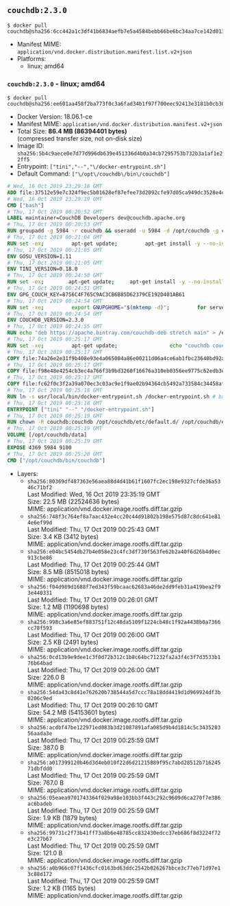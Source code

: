 ## `couchdb:2.3.0`

```console
$ docker pull couchdb@sha256:6cc442a1c3df41b6834aefb7e5a4584bebb66be6bc34aa7ce142d013c07ec256
```

-	Manifest MIME: `application/vnd.docker.distribution.manifest.list.v2+json`
-	Platforms:
	-	linux; amd64

### `couchdb:2.3.0` - linux; amd64

```console
$ docker pull couchdb@sha256:ee601aa458f2ba773f0c3a6fad34b1f97f700eec92413e3181b0cb36c5d14dc6
```

-	Docker Version: 18.06.1-ce
-	Manifest MIME: `application/vnd.docker.distribution.manifest.v2+json`
-	Total Size: **86.4 MB (86394401 bytes)**  
	(compressed transfer size, not on-disk size)
-	Image ID: `sha256:5b4c9aece0e7d77d996db639e451336d4b0a34cb7295753b732b3a1af1e22ff5`
-	Entrypoint: `["tini","--","\/docker-entrypoint.sh"]`
-	Default Command: `["\/opt\/couchdb\/bin\/couchdb"]`

```dockerfile
# Wed, 16 Oct 2019 23:29:18 GMT
ADD file:37512e59e7c324f9ec5b01628ef87efee73d2092cfe97d05ca949dc3528e4c2a in / 
# Wed, 16 Oct 2019 23:29:19 GMT
CMD ["bash"]
# Thu, 17 Oct 2019 00:20:52 GMT
LABEL maintainer=CouchDB Developers dev@couchdb.apache.org
# Thu, 17 Oct 2019 00:20:53 GMT
RUN groupadd -g 5984 -r couchdb && useradd -u 5984 -d /opt/couchdb -g couchdb couchdb
# Thu, 17 Oct 2019 00:21:04 GMT
RUN set -ex;         apt-get update;         apt-get install -y --no-install-recommends                 apt-transport-https                 ca-certificates                 dirmngr                 gnupg         ;         rm -rf /var/lib/apt/lists/*
# Thu, 17 Oct 2019 00:21:05 GMT
ENV GOSU_VERSION=1.11
# Thu, 17 Oct 2019 00:21:05 GMT
ENV TINI_VERSION=0.18.0
# Thu, 17 Oct 2019 00:24:50 GMT
RUN set -ex; 		apt-get update; 	apt-get install -y --no-install-recommends wget; 	rm -rf /var/lib/apt/lists/*; 		dpkgArch="$(dpkg --print-architecture | awk -F- '{ print $NF }')"; 		wget -O /usr/local/bin/gosu "https://github.com/tianon/gosu/releases/download/${GOSU_VERSION}/gosu-$dpkgArch"; 	wget -O /usr/local/bin/gosu.asc "https://github.com/tianon/gosu/releases/download/$GOSU_VERSION/gosu-$dpkgArch.asc"; 	export GNUPGHOME="$(mktemp -d)";         for server in $(shuf -e pgpkeys.mit.edu             ha.pool.sks-keyservers.net             hkp://p80.pool.sks-keyservers.net:80             pgp.mit.edu) ; do         gpg --batch --keyserver $server --recv-keys B42F6819007F00F88E364FD4036A9C25BF357DD4 && break || : ;         done; 	gpg --batch --verify /usr/local/bin/gosu.asc /usr/local/bin/gosu; 	rm -rf "$GNUPGHOME" /usr/local/bin/gosu.asc; 	chmod +x /usr/local/bin/gosu; 	gosu nobody true;     	wget -O /usr/local/bin/tini "https://github.com/krallin/tini/releases/download/v${TINI_VERSION}/tini-$dpkgArch"; 	wget -O /usr/local/bin/tini.asc "https://github.com/krallin/tini/releases/download/v${TINI_VERSION}/tini-$dpkgArch.asc"; 	export GNUPGHOME="$(mktemp -d)";         for server in $(shuf -e pgpkeys.mit.edu             ha.pool.sks-keyservers.net             hkp://p80.pool.sks-keyservers.net:80             pgp.mit.edu) ; do         gpg --batch --keyserver $server --recv-keys 595E85A6B1B4779EA4DAAEC70B588DFF0527A9B7 && break || : ;         done; 	gpg --batch --verify /usr/local/bin/tini.asc /usr/local/bin/tini; 	rm -rf "$GNUPGHOME" /usr/local/bin/tini.asc; 	chmod +x /usr/local/bin/tini;         apt-get purge -y --auto-remove wget; 	tini --version
# Thu, 17 Oct 2019 00:24:51 GMT
ENV GPG_COUCH_KEY=8756C4F765C9AC3CB6B85D62379CE192D401AB61
# Thu, 17 Oct 2019 00:24:54 GMT
RUN set -xe;         export GNUPGHOME="$(mktemp -d)";         for server in $(shuf -e pgpkeys.mit.edu             ha.pool.sks-keyservers.net             hkp://p80.pool.sks-keyservers.net:80             pgp.mit.edu) ; do                 gpg --batch --keyserver $server --recv-keys $GPG_COUCH_KEY && break || : ;         done;         gpg --batch --export $GPG_COUCH_KEY > /etc/apt/trusted.gpg.d/couchdb.gpg;         command -v gpgconf && gpgconf --kill all || :;         rm -rf "$GNUPGHOME";         apt-key list
# Thu, 17 Oct 2019 00:24:54 GMT
ENV COUCHDB_VERSION=2.3.0
# Thu, 17 Oct 2019 00:24:55 GMT
RUN echo "deb https://apache.bintray.com/couchdb-deb stretch main" > /etc/apt/sources.list.d/couchdb.list
# Thu, 17 Oct 2019 00:25:17 GMT
RUN set -xe;         apt-get update;                 echo "couchdb couchdb/mode select none" | debconf-set-selections;         DEBIAN_FRONTEND=noninteractive apt-get install -y --allow-downgrades --allow-remove-essential --allow-change-held-packages                 couchdb="$COUCHDB_VERSION"~stretch         ;         rmdir /var/lib/couchdb /var/log/couchdb;         rm /opt/couchdb/data /opt/couchdb/var/log;         mkdir -p /opt/couchdb/data /opt/couchdb/var/log;         chown couchdb:couchdb /opt/couchdb/data /opt/couchdb/var/log;         chmod 777 /opt/couchdb/data /opt/couchdb/var/log;         rm /opt/couchdb/etc/default.d/10-filelog.ini;         rm -rf /var/lib/apt/lists/*
# Thu, 17 Oct 2019 00:25:17 GMT
COPY file:74a26e2e31f9b408e93e4a065004a86e00211d06a4ce6ab1fbc23640bd92a929 in /opt/couchdb/etc/default.d/ 
# Thu, 17 Oct 2019 00:25:17 GMT
COPY file:f98e48e4254cb3ec4a766f3b9bd3260f16676a310eb0356ee9775c62edb3e8f3 in /opt/couchdb/etc/ 
# Thu, 17 Oct 2019 00:25:17 GMT
COPY file:fc62f0c3f2a39a070ec3c03ac9e1f9ae02b94364cb5492a733584c34458af969 in /usr/local/bin 
# Thu, 17 Oct 2019 00:25:18 GMT
RUN ln -s usr/local/bin/docker-entrypoint.sh /docker-entrypoint.sh # backwards compat
# Thu, 17 Oct 2019 00:25:18 GMT
ENTRYPOINT ["tini" "--" "/docker-entrypoint.sh"]
# Thu, 17 Oct 2019 00:25:19 GMT
RUN chown -R couchdb:couchdb /opt/couchdb/etc/default.d/ /opt/couchdb/etc/vm.args
# Thu, 17 Oct 2019 00:25:19 GMT
VOLUME [/opt/couchdb/data]
# Thu, 17 Oct 2019 00:25:19 GMT
EXPOSE 4369 5984 9100
# Thu, 17 Oct 2019 00:25:20 GMT
CMD ["/opt/couchdb/bin/couchdb"]
```

-	Layers:
	-	`sha256:80369df487363e56aea88d4d41b61f1607fc2ec198e9327cfde36a5346c71bf2`  
		Last Modified: Wed, 16 Oct 2019 23:35:19 GMT  
		Size: 22.5 MB (22524636 bytes)  
		MIME: application/vnd.docker.image.rootfs.diff.tar.gzip
	-	`sha256:748f3c764ef8a7aac432e4cc20c44d91802b198e575d87c8dc641e814e6ef99d`  
		Last Modified: Thu, 17 Oct 2019 00:25:43 GMT  
		Size: 3.4 KB (3412 bytes)  
		MIME: application/vnd.docker.image.rootfs.diff.tar.gzip
	-	`sha256:e04bc5454db27b4e058e23c4fc3df730f563fe62b2a40f6d26b4d0ec913cbe86`  
		Last Modified: Thu, 17 Oct 2019 00:25:44 GMT  
		Size: 8.5 MB (8515018 bytes)  
		MIME: application/vnd.docker.image.rootfs.diff.tar.gzip
	-	`sha256:f04d989d1688f7ed343f59bcaac62683a46de2dd9feb31a419bea2f93e440331`  
		Last Modified: Thu, 17 Oct 2019 00:26:01 GMT  
		Size: 1.2 MB (1190698 bytes)  
		MIME: application/vnd.docker.image.rootfs.diff.tar.gzip
	-	`sha256:998c3a6e85ef883751f12c48da5109f1224cb48c1f92a4438b0a7366cc78f593`  
		Last Modified: Thu, 17 Oct 2019 00:26:00 GMT  
		Size: 2.5 KB (2491 bytes)  
		MIME: application/vnd.docker.image.rootfs.diff.tar.gzip
	-	`sha256:0cd13b9e9dee1c3f0d72b312c1b8c64bc71232fa2a3f4c3f7d3533b176b64bad`  
		Last Modified: Thu, 17 Oct 2019 00:26:00 GMT  
		Size: 226.0 B  
		MIME: application/vnd.docker.image.rootfs.diff.tar.gzip
	-	`sha256:54da43c8d41e762620b738544a5d7ccc78a18dd4419d1d969924df3b0206c9ed`  
		Last Modified: Thu, 17 Oct 2019 00:26:10 GMT  
		Size: 54.2 MB (54153601 bytes)  
		MIME: application/vnd.docker.image.rootfs.diff.tar.gzip
	-	`sha256:acdbf47be122971ed083b3d21087891afa085d9b4d1814c5c343520356aada3e`  
		Last Modified: Thu, 17 Oct 2019 00:25:59 GMT  
		Size: 387.0 B  
		MIME: application/vnd.docker.image.rootfs.diff.tar.gzip
	-	`sha256:a017399120b46d3d4eb010f22d6d21215889f95c7abd28512b71624571dbfdd0`  
		Last Modified: Thu, 17 Oct 2019 00:25:59 GMT  
		Size: 767.0 B  
		MIME: application/vnd.docker.image.rootfs.diff.tar.gzip
	-	`sha256:05eaea9701743364f029a98e103bb3f443c292c9609d6ca270f7e386ac6badeb`  
		Last Modified: Thu, 17 Oct 2019 00:25:59 GMT  
		Size: 1.9 KB (1879 bytes)  
		MIME: application/vnd.docker.image.rootfs.diff.tar.gzip
	-	`sha256:99731c2f73b41ff73a8b6e48785cc832430edcc37eb686f8d3224f72e3c27b67`  
		Last Modified: Thu, 17 Oct 2019 00:25:59 GMT  
		Size: 121.0 B  
		MIME: application/vnd.docker.image.rootfs.diff.tar.gzip
	-	`sha256:a0b966c07f1436cfc0163bd63ddc2542b026267bbce3c77eb71d97e13c88d172`  
		Last Modified: Thu, 17 Oct 2019 00:25:59 GMT  
		Size: 1.2 KB (1165 bytes)  
		MIME: application/vnd.docker.image.rootfs.diff.tar.gzip

